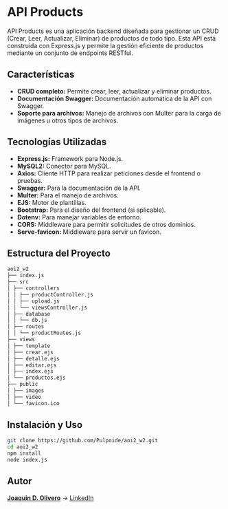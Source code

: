 # API Products

API Products es una aplicación backend diseñada para gestionar un CRUD (Crear, Leer, Actualizar, Eliminar) de productos de todo tipo. Esta API está construida con Express.js y permite la gestión eficiente de productos mediante un conjunto de endpoints RESTful.

## Características

- **CRUD completo:** Permite crear, leer, actualizar y eliminar productos.
- **Documentación Swagger:** Documentación automática de la API con Swagger.
- **Soporte para archivos:** Manejo de archivos con Multer para la carga de imágenes u otros tipos de archivos.

## Tecnologías Utilizadas

- **Express.js:** Framework para Node.js.
- **MySQL2:** Conector para MySQL.
- **Axios:** Cliente HTTP para realizar peticiones desde el frontend o pruebas.
- **Swagger:** Para la documentación de la API.
- **Multer:** Para el manejo de archivos.
- **EJS:** Motor de plantillas.
- **Bootstrap:** Para el diseño del frontend (si aplicable).
- **Dotenv:** Para manejar variables de entorno.
- **CORS:** Middleware para permitir solicitudes de otros dominios.
- **Serve-favicon:** Middleware para servir un favicon.

## Estructura del Proyecto

```bash
aoi2_w2
├── index.js 
├── src
│ ├── controllers 
│ │ ├── productController.js
│ │ ├── upload.js 
│ │ └── viewsController.js 
│ ├── database 
│ │ └── db.js 
│ ├── routes 
│ │ └── productRoutes.js 
├── views 
│ ├── template 
│ ├── crear.ejs 
│ ├── detalle.ejs 
│ ├── editar.ejs 
│ ├── index.ejs 
│ └── productos.ejs 
├── public 
│ ├── images 
│ ├── video 
│ └── favicon.ico
```

## Instalación y Uso

```bash
git clone https://github.com/Pulpoide/aoi2_w2.git
cd aoi2_w2
npm install
node index.js
```

## Autor
[**Joaquin D. Olivero**](https://github.com/Pulpoide) -> 
[LinkedIn](https://www.linkedin.com/in/JoaquinOlivero)
